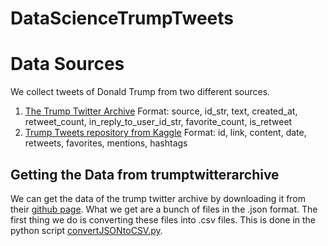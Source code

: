 # DataScienceTrumpTweets

Data Sources
============
We collect tweets of Donald Trump from two different sources.

1. [The Trump Twitter Archive](http://www.trumptwitterarchive.com/about)
    Format: source, id_str, text, created_at, retweet_count, in_reply_to_user_id_str, favorite_count, is_retweet
2. [Trump Tweets repository from Kaggle](https://www.kaggle.com/austinreese/trump-tweets)
    Format: id, link, content, date, retweets, favorites, mentions, hashtags

## Getting the Data from trumptwitterarchive

We can get the data of the trump twitter archive by downloading it from their
[github page](https://github.com/bpb27/trump_tweet_data_archive). What we get
are a bunch of files in the .json format. The first thing we do is converting 
these files into .csv files. This is done in the python script [convertJSONtoCSV.py](./convertJSONtoCSV.py).

